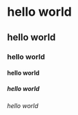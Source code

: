 <!DOCTYPE HTML>
<head>
  <title></title>
  </head>
  <body>
  <h1>hello world</h1>
  <h2>hello world</h2>
  <h3>hello world</h3>
  <h4>hello world</h4>
  <h5>hello world</h5>
  <h6>hello world</h6>
  </body>
  </html>
